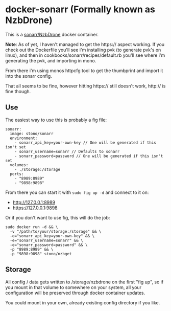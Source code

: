 # docker-sonarr (Formally known as NzbDrone)
This is a [sonarr/NzbDrone](https://sonarr.tv/) docker container.

__Note__: As of yet, I haven't managed to get the https:// aspect working.  If you check out the Dockerfile you'll see i'm installing pvk (to generate pvk's on linux), and then in cookbooks/sonarr/recipes/default.rb you'll see where i'm generating the pvk, and importing in mono.

From there i'm using monos httpcfg tool to get the thumbprint and import it into the sonarr config.

That all seems to be fine, however hitting https:// still doesn't work, http:// is fine though.

## Use
The easiest way to use this is probably a fig file:
```
sonarr:
  image: stono/sonarr 
  environment:
    - sonarr_api_key=your-own-key // One will be generated if this isn't set
    - sonarr_username=sonarr // Defaults to sonarr
    - sonarr_password=password // One will be generated if this isn't set
  volumes:
    - ./storage:/storage
  ports:
    - "8989:8989"
    - "9898:9898"
```
From there you can start it with `sudo fig up -d` and connect to it on:
  - http://127.0.0.1:8989
  - https://127.0.0.1:9898

Or if you don't want to use fig, this will do the job:
```
sudo docker run -d && \
  -v "/path/to/your/storage:/storage" && \
  -e="sonarr_api_key=your-own-key" && \
  -e="sonarr_username=sonarr" && \
  -e="sonarr_password=password" && \
  -p "8989:8989" && \
  -p "9898:9898" stono/nzbget
```

## Storage
All config / data gets written to /storage/nzbdrone on the first "fig up", so if you mount in that volume to somewhere on your system, all your configuration will be preserved through docker container updates.

You could mount in your own, already existing config directory if you like.
